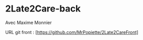 # 2Late2Care-back

Avec Maxime Monnier


URL git front : [https://github.com/MrPopiette/2Late2CareFront]
